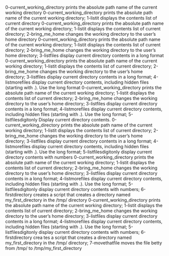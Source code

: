 0-current_working_directory prints the absolute path name of the current working directory
0-current_working_directory prints the absolute path name of the current working directory; 1-listit displays the contents list of current directory
0-current_working_directory prints the absolute path name of the current working directory; 1-listit displays the contents list of current directory; 2-bring_me_home changes the working directory to the user’s home directory
0-current_working_directory prints the absolute path name of the current working directory; 1-listit displays the contents list of current directory; 2-bring_me_home changes the working directory to the user’s home directory; 3-listfiles display current directory contents in a long format
0-current_working_directory prints the absolute path name of the current working directory; 1-listit displays the contents list of current directory; 2-bring_me_home changes the working directory to the user’s home directory; 3-listfiles display current directory contents in a long format; 4-listmorefiles display current directory contents, including hidden files (starting with .). Use the long format
0-current_working_directory prints the absolute path name of the current working directory; 1-listit displays the contents list of current directory; 2-bring_me_home changes the working directory to the user’s home directory; 3-listfiles display current directory contents in a long format; 4-listmorefiles display current directory contents, including hidden files (starting with .). Use the long format; 5-listfilesdigitonly Display current directory contents.
0-current_working_directory prints the absolute path name of the current working directory; 1-listit displays the contents list of current directory; 2-bring_me_home changes the working directory to the user’s home directory; 3-listfiles display current directory contents in a long format; 4-listmorefiles display current directory contents, including hidden files (starting with .). Use the long format; 5-listfilesdigitonly display current directory contents with numbers
0-current_working_directory prints the absolute path name of the current working directory; 1-listit displays the contents list of current directory; 2-bring_me_home changes the working directory to the user’s home directory; 3-listfiles display current directory contents in a long format; 4-listmorefiles display current directory contents, including hidden files (starting with .). Use the long format; 5-listfilesdigitonly display current directory contents with numbers; 6-firstdirectory creates a script that creates a directory named my_first_directory in the /tmp/ directory
0-current_working_directory prints the absolute path name of the current working directory; 1-listit displays the contents list of current directory; 2-bring_me_home changes the working directory to the user’s home directory; 3-listfiles display current directory contents in a long format; 4-listmorefiles display current directory contents, including hidden files (starting with .). Use the long format; 5-listfilesdigitonly display current directory contents with numbers; 6-firstdirectory crea
tes a script that creates a directory named my_first_directory in the /tmp/ directory; 7-movethatfile moves the file betty from /tmp/ to /tmp/my_first_directory
